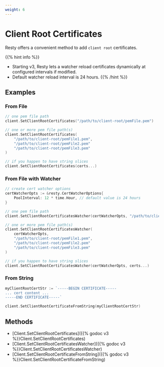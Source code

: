 ```yaml
---
weight: 6
---
```


# Client Root Certificates

Resty offers a convenient method to add `client root` certificates.

{{% hint info %}}
* Starting v3, Resty lets a watcher reload certificates dynamically at configured intervals if modified.
* Default watcher reload interval is 24 hours.
{{% /hint %}}

## Examples

### From File

```go
// one pem file path
client.SetClientRootCertificates("/path/to/client-root/pemFile.pem")

// one or more pem file path(s)
client.SetClientRootCertificates(
    "/path/to/client-root/pemFile1.pem",
    "/path/to/client-root/pemFile2.pem"
    "/path/to/client-root/pemFile3.pem"
)

// if you happen to have string slices
client.SetClientRootCertificates(certs...)
```

### From File with Watcher

```go
// create cert watcher options
certWatcherOpts := &resty.CertWatcherOptions{
    PoolInterval: 12 * time.Hour, // default value is 24 hours
}

// one pem file path
client.SetClientRootCertificatesWatcher(certWatcherOpts, "/path/to/client-root/pemFile.pem")

// one or more pem file path(s)
client.SetClientRootCertificatesWatcher(
    certWatcherOpts,
    "/path/to/client-root/pemFile1.pem",
    "/path/to/client-root/pemFile2.pem"
    "/path/to/client-root/pemFile3.pem"
)

// if you happen to have string slices
client.SetClientRootCertificatesWatcher(certWatcherOpts, certs...)
```

### From String

```go
myClientRootCertStr := `-----BEGIN CERTIFICATE-----
... cert content ...
-----END CERTIFICATE-----`

client.SetClientRootCertificateFromString(myClientRootCertStr)
```

## Methods

* [Client.SetClientRootCertificates]({{% godoc v3 %}}Client.SetClientRootCertificates)
* [Client.SetClientRootCertificatesWatcher]({{% godoc v3 %}}Client.SetClientRootCertificatesWatcher)
* [Client.SetClientRootCertificateFromString]({{% godoc v3 %}}Client.SetClientRootCertificateFromString)
